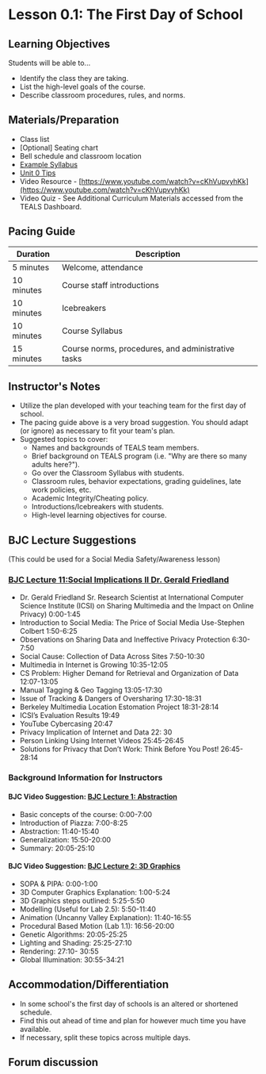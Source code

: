 # Lesson 0.1: The First Day of School

## Learning Objectives

Students will be able to...

* Identify the class they are taking.
* List the high-level goals of the course.
* Describe classroom procedures, rules, and norms.

## Materials/Preparation

* Class list
* [Optional] Seating chart
* Bell schedule and classroom location
* [Example Syllabus](https://github.com/TEALSK12/introduction-to-computer-science/raw/master/Unit%200/IntrotoCSSyllabusExample.docx)
* [Unit 0 Tips](unit_0_tips.md)
* Video Resource - [https://www.youtube.com/watch?v=cKhVupvyhKk](https://www.youtube.com/watch?v=cKhVupvyhKk)
* Video Quiz - See Additional Curriculum Materials accessed from the TEALS Dashboard.

## Pacing Guide

| Duration | Description |
| -------- | ----------- |
| 5 minutes | Welcome, attendance |
| 10 minutes | Course staff introductions |
| 10 minutes | Icebreakers |
| 10 minutes | Course Syllabus |
| 15 minutes | Course norms, procedures, and administrative tasks |

## Instructor's Notes

* Utilize the plan developed with your teaching team for the first day of school.
* The pacing guide above is a very broad suggestion.  You should adapt (or ignore) as necessary to fit your team's plan.
* Suggested topics to cover:
  * Names and backgrounds of TEALS team members.
  * Brief background on TEALS program (i.e. "Why are there so many adults here?").
  * Go over the Classroom Syllabus with students.
  * Classroom rules, behavior expectations, grading guidelines, late work policies, etc.
  * Academic Integrity/Cheating policy.
  * Introductions/Icebreakers with students.
  * High-level learning objectives for course.

## BJC Lecture Suggestions

(This could be used for a Social Media Safety/Awareness lesson)

### [BJC Lecture 11:Social Implications II Dr. Gerald Friedland](https://www.youtube.com/watch?v=RNN19b61oRg)

* Dr. Gerald Friedland Sr. Research Scientist at International Computer Science Institute (ICSI) on Sharing Multimedia and the Impact on Online Privacy) 0:00-1:45
* Introduction to Social Media: The Price of Social Media Use-Stephen Colbert 1:50-6:25
* Observations on Sharing Data and Ineffective Privacy Protection 6:30-7:50
* Social Cause: Collection of Data Across Sites 7:50-10:30
* Multimedia in Internet is Growing 10:35-12:05
* CS Problem: Higher Demand for Retrieval and Organization of Data 12:07-13:05
* Manual Tagging & Geo Tagging 13:05-17:30
* Issue of Tracking & Dangers of Oversharing 17:30-18:31
* Berkeley Multimedia Location Estomation Project 18:31-28:14
* ICSI’s Evaluation Results 19:49
* YouTube Cybercasing 20:47
* Privacy Implication of Internet and Data 22: 30
* Person Linking Using Internet Videos 25:45-26:45
* Solutions for Privacy that Don’t Work: Think Before You Post! 26:45-28:14

### Background Information for Instructors

#### BJC Video Suggestion: [BJC Lecture 1: Abstraction](https://www.youtube.com/watch?v=Dxw9cIbzaLk)

* Basic concepts of the course: 0:00-7:00
* Introduction of Piazza: 7:00-8:25
* Abstraction: 11:40-15:40
* Generalization: 15:50-20:00
* Summary: 20:05-25:10

#### BJC Video Suggestion: [BJC Lecture 2: 3D Graphics](https://www.youtube.com/watch?v=q2UMQaoW30U)

* SOPA & PIPA: 0:00-1:00
* 3D Computer Graphics Explanation: 1:00-5:24
* 3D Graphics steps outlined: 5:25-5:50
* Modelling (Useful for Lab 2.5): 5:50-11:40
* Animation (Uncanny Valley Explanation): 11:40-16:55
* Procedural Based Motion (Lab 1.1): 16:56-20:00
* Genetic Algorithms: 20:05-25:25
* Lighting and Shading: 25:25-27:10
* Rendering: 27:10- 30:55
* Global Illumination: 30:55-34:21

## Accommodation/Differentiation

* In some school's the first day of schools is an altered or shortened schedule.  
* Find this out ahead of time and plan for however much time you have available.
* If necessary, split these topics across multiple days.

## Forum discussion
